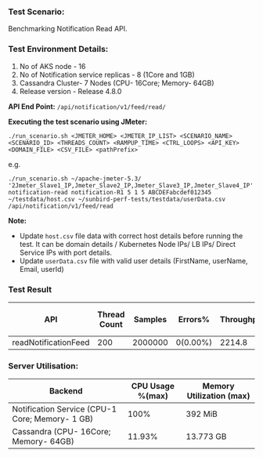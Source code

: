 ### Test Scenario:

Benchmarking Notification Read API.

### Test Environment Details:
1. No of AKS node - 16
2. No of Notification service replicas - 8 (1Core and 1GB)
3. Cassandra Cluster- 7 Nodes (CPU- 16Core; Memory- 64GB)
4. Release version - Release 4.8.0


**API End Point:** `/api/notification/v1/feed/read/`


**Executing the test scenario using JMeter:**

```./run_scenario.sh <JMETER_HOME> <JMETER_IP_LIST> <SCENARIO_NAME> <SCENARIO_ID> <THREADS_COUNT> <RAMPUP_TIME> <CTRL_LOOPS> <API_KEY> <DOMAIN_FILE> <CSV_FILE> <pathPrefix>```

e.g.

```./run_scenario.sh ~/apache-jmeter-5.3/ '2Jmeter_Slave1_IP,Jmeter_Slave2_IP,Jmeter_Slave3_IP,Jmeter_Slave4_IP' notification-read notification-R1 5 1 5 ABCDEFabcdef012345 ~/testdata/host.csv ~/sunbird-perf-tests/testdata/userData.csv /api/notification/v1/feed/read ```

**Note:**

- Update `host.csv` file data with correct host details before running the test. It can be domain details / Kubernetes Node IPs/ LB IPs/ Direct Service IPs with port details.
- Update `userData.csv` file with valid user details (FirstName, userName, Email,	userId)


### Test Result 

| API           | Thread Count  | Samples  | Errors% | Throughput/sec|Avg Resp Time|   95th pct  |  99th pct   |
| ------------- | ------------- | -------- | --------| ---------------|------------|-------------|-------------|
| readNotificationFeed    | 200           | 2000000   | 0(0.00%)| 2214.8          |    89    | 121     | 174  |


### Server Utilisation:
| Backend          | CPU Usage %(max) | Memory Utilization (max)|
| ------------- | ------------- |------------- |
|Notification Service (CPU-1 Core; Memory- 1 GB)  |100% |392 MiB    |
|Cassandra (CPU- 16Core; Memory- 64GB)|  11.93%   |   13.773 GB |
